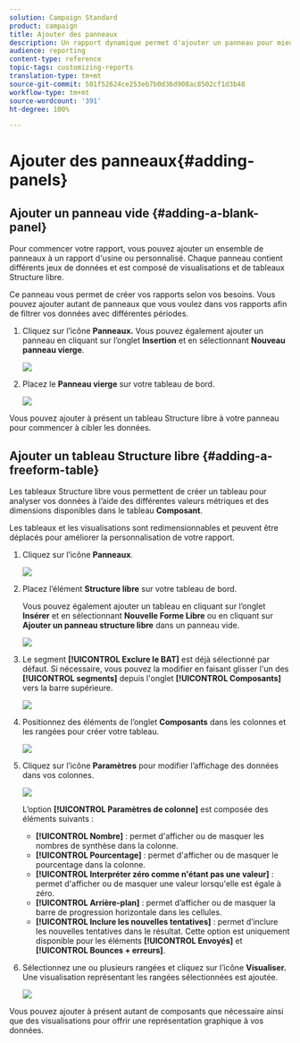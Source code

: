 ```yaml
---
solution: Campaign Standard
product: campaign
title: Ajouter des panneaux
description: Un rapport dynamique permet d'ajouter un panneau pour mieux filtrer les données selon la période choisie.
audience: reporting
content-type: reference
topic-tags: customizing-reports
translation-type: tm+mt
source-git-commit: 501f52624ce253eb7b0d36d908ac8502cf1d3b48
workflow-type: tm+mt
source-wordcount: '391'
ht-degree: 100%

---
```



# Ajouter des panneaux{#adding-panels}

## Ajouter un panneau vide {#adding-a-blank-panel}

Pour commencer votre rapport, vous pouvez ajouter un ensemble de panneaux à un rapport d&#39;usine ou personnalisé. Chaque panneau contient différents jeux de données et est composé de visualisations et de tableaux Structure libre.

Ce panneau vous permet de créer vos rapports selon vos besoins. Vous pouvez ajouter autant de panneaux que vous voulez dans vos rapports afin de filtrer vos données avec différentes périodes.

1. Cliquez sur l’icône **Panneaux.** Vous pouvez également ajouter un panneau en cliquant sur l’onglet **Insertion** et en sélectionnant **Nouveau panneau vierge**.

   ![](assets/dynamic_report_panel_1.png)

1. Placez le **Panneau vierge** sur votre tableau de bord.

   ![](assets/dynamic_report_panel.png)

Vous pouvez ajouter à présent un tableau Structure libre à votre panneau pour commencer à cibler les données.

## Ajouter un tableau Structure libre       {#adding-a-freeform-table}

Les tableaux Structure libre vous permettent de créer un tableau pour analyser vos données à l’aide des différentes valeurs métriques et des dimensions disponibles dans le tableau **Composant**.

Les tableaux et les visualisations sont redimensionnables et peuvent être déplacés pour améliorer la personnalisation de votre rapport.

1. Cliquez sur l’icône **Panneaux**.

   ![](assets/dynamic_report_panel_1.png)

1. Placez l’élément **Structure libre** sur votre tableau de bord.

   Vous pouvez également ajouter un tableau en cliquant sur l’onglet **Insérer** et en sélectionnant **Nouvelle Forme Libre** ou en cliquant sur **Ajouter un panneau structure libre** dans un panneau vide.

   ![](assets/dynamic_report_panel_2.png)

1. Le segment **[!UICONTROL Exclure le BAT]** est déjà sélectionné par défaut. Si nécessaire, vous pouvez la modifier en faisant glisser l&#39;un des **[!UICONTROL segments]** depuis l&#39;onglet **[!UICONTROL Composants]** vers la barre supérieure.

   ![](assets/dynamic_report_panel_3.png)

1. Positionnez des éléments de l’onglet **Composants** dans les colonnes et les rangées pour créer votre tableau.

   ![](assets/dynamic_report_freeform_3.png)

1. Cliquez sur l’icône **Paramètres** pour modifier l’affichage des données dans vos colonnes.

   ![](assets/dynamic_report_freeform_4.png)

   L’option **[!UICONTROL Paramètres de colonne]** est composée des éléments suivants :

   * **[!UICONTROL Nombre]** : permet d&#39;afficher ou de masquer les nombres de synthèse dans la colonne.
   * **[!UICONTROL Pourcentage]** : permet d&#39;afficher ou de masquer le pourcentage dans la colonne.
   * **[!UICONTROL Interpréter zéro comme n&#39;étant pas une valeur]** : permet d&#39;afficher ou de masquer une valeur lorsqu&#39;elle est égale à zéro.
   * **[!UICONTROL Arrière-plan]** : permet d’afficher ou de masquer la barre de progression horizontale dans les cellules.
   * **[!UICONTROL Inclure les nouvelles tentatives]** : permet d’inclure les nouvelles tentatives dans le résultat. Cette option est uniquement disponible pour les éléments **[!UICONTROL Envoyés]** et **[!UICONTROL Bounces + erreurs]**.

1. Sélectionnez une ou plusieurs rangées et cliquez sur l’icône **Visualiser.** Une visualisation représentant les rangées sélectionnées est ajoutée.

   ![](assets/dynamic_report_freeform_5.png)

Vous pouvez ajouter à présent autant de composants que nécessaire ainsi que des visualisations pour offrir une représentation graphique à vos données.
